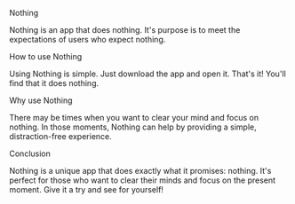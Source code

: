 Nothing

Nothing is an app that does nothing. It's purpose is to meet the expectations of users who expect nothing.

How to use Nothing

Using Nothing is simple. Just download the app and open it. That's it! You'll find that it does nothing.

Why use Nothing

There may be times when you want to clear your mind and focus on nothing. In those moments, Nothing can help by providing a simple, distraction-free experience.

Conclusion

Nothing is a unique app that does exactly what it promises: nothing. It's perfect for those who want to clear their minds and focus on the present moment. Give it a try and see for yourself!
